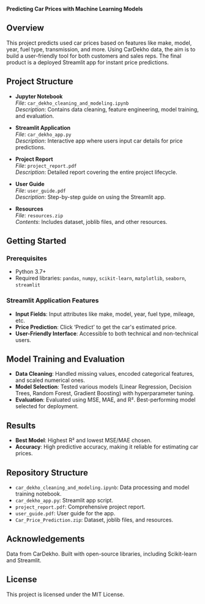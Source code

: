 **Predicting Car Prices with Machine Learning Models**

## **Overview**
This project predicts used car prices based on features like make, model, year, fuel type, transmission, and more. Using CarDekho data, the aim is to build a user-friendly tool for both customers and sales reps. The final product is a deployed Streamlit app for instant price predictions.

## **Project Structure**
- **Jupyter Notebook**  
  *File*: `car_dekho_cleaning_and_modeling.ipynb`  
  *Description*: Contains data cleaning, feature engineering, model training, and evaluation.

- **Streamlit Application**  
  *File*: `car_dekho_app.py`  
  *Description*: Interactive app where users input car details for price predictions.

- **Project Report**  
  *File*: `project_report.pdf`  
  *Description*: Detailed report covering the entire project lifecycle.

- **User Guide**  
  *File*: `user_guide.pdf`  
  *Description*: Step-by-step guide on using the Streamlit app.

- **Resources**  
  *File*: `resources.zip`  
  *Contents*: Includes dataset, joblib files, and other resources.

## **Getting Started**
### Prerequisites
- Python 3.7+
- Required libraries: `pandas`, `numpy`, `scikit-learn`, `matplotlib`, `seaborn`, `streamlit`

### Streamlit Application Features
- **Input Fields**: Input attributes like make, model, year, fuel type, mileage, etc.
- **Price Prediction**: Click ‘Predict’ to get the car's estimated price.
- **User-Friendly Interface**: Accessible to both technical and non-technical users.

## **Model Training and Evaluation**
- **Data Cleaning**: Handled missing values, encoded categorical features, and scaled numerical ones.
- **Model Selection**: Tested various models (Linear Regression, Decision Trees, Random Forest, Gradient Boosting) with hyperparameter tuning.
- **Evaluation**: Evaluated using MSE, MAE, and R². Best-performing model selected for deployment.

## **Results**
- **Best Model**: Highest R² and lowest MSE/MAE chosen.
- **Accuracy**: High predictive accuracy, making it reliable for estimating car prices.

## **Repository Structure**
- `car_dekho_cleaning_and_modeling.ipynb`: Data processing and model training notebook.
- `car_dekho_app.py`: Streamlit app script.
- `project_report.pdf`: Comprehensive project report.
- `user_guide.pdf`: User guide for the app.
- `Car_Price_Prediction.zip`: Dataset, joblib files, and resources.

## **Acknowledgements**
Data from CarDekho. Built with open-source libraries, including Scikit-learn and Streamlit.

## **License**
This project is licensed under the MIT License.
